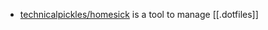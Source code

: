 - [technicalpickles/homesick](https://github.com/technicalpickles/homesick) is a tool to manage [[.dotfiles]]